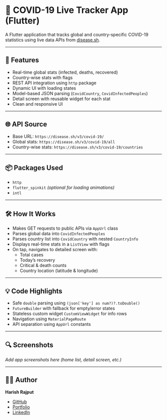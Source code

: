# 🦠 COVID-19 Live Tracker App (Flutter)

A Flutter application that tracks global and country-specific COVID-19 statistics using live data APIs from [disease.sh](https://disease.sh/).

---

## 📱 Features
- Real-time global stats (infected, deaths, recovered)
- Country-wise stats with flags
- REST API integration using `http` package
- Dynamic UI with loading states
- Model-based JSON parsing (`CovidCountry`, `CovidInfectedPeoples`)
- Detail screen with reusable widget for each stat
- Clean and responsive UI

---

## 🌐 API Source
- Base URL: `https://disease.sh/v3/covid-19/`
- Global stats: `https://disease.sh/v3/covid-19/all`
- Country-wise stats: `https://disease.sh/v3/covid-19/countries`

---

## 📦 Packages Used
- `http`
- `flutter_spinkit` *(optional for loading animations)*
- `intl`

---

## 🛠️ How It Works
- Makes GET requests to public APIs via `AppUrl` class
- Parses global data into `CovidInfectedPeoples`
- Parses country list into `CovidCountry` with nested `CountryInfo`
- Displays real-time stats in a `ListView` with flags
- On tap, navigates to detailed screen with:
  - Total cases
  - Today’s recovery
  - Critical & death counts
  - Country location (latitude & longitude)

---

## 💡 Code Highlights
- Safe `double` parsing using `(json['key'] as num?)?.toDouble()`
- `FutureBuilder` with fallback for empty/error states
- Stateless custom widget `CustomViewWidget` for info rows
- Navigation using `MaterialPageRoute`
- API separation using `AppUrl` constants

---

## 🔍 Screenshots
_Add app screenshots here (home list, detail screen, etc.)_

---

## 🧑‍💻 Author
**Harish Rajput**  
- [GitHub](https://github.com/dvlpr-harsh1)  
- [Portfolio](http://portfolio-9730.web.app)  
- [LinkedIn](https://linkedin.com/in/harish-rajput93072)
